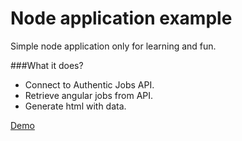 # Node application example
Simple node application only for learning and fun.

###What it does?

* Connect to Authentic Jobs API.
* Retrieve angular jobs from API.
* Generate html with data.

[Demo](https://node-angular-jobs.herokuapp.com)
